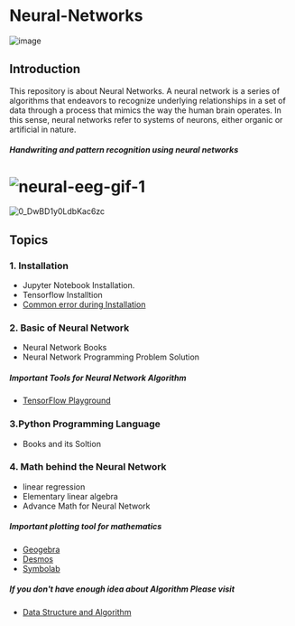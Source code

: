 # Neural-Networks
![image](https://user-images.githubusercontent.com/59665707/125411323-a1669980-e3df-11eb-8cae-95a9debcd77f.png)




## Introduction

This repository is about Neural Networks. A neural network is a series of algorithms that endeavors to recognize underlying relationships in a set of data through a process that mimics the way the human brain operates. In this sense, neural networks refer to systems of neurons, either organic or artificial in nature.
##### Handwriting and pattern recognition using neural networks
# ![neural-eeg-gif-1](https://user-images.githubusercontent.com/59665707/125409056-58ade100-e3dd-11eb-8e9a-919f9f7554db.gif)
![0_DwBD1y0LdbKac6zc](https://user-images.githubusercontent.com/59665707/125409591-da057380-e3dd-11eb-90d8-2e0ab5412b46.gif)

## Topics
### 1. Installation
+ Jupyter Notebook Installation.
+ Tensorflow Installtion
+ [Common error during Installation ](https://github.com/imostafizur/Neural-Networks/tree/master/Common%20Error)

### 2. Basic of Neural Network
+ Neural Network Books
+ Neural Network Programming Problem Solution
##### Important Tools for Neural Network Algorithm

+ [TensorFlow Playground](https://playground.tensorflow.org/#activation=tanh&batchSize=10&dataset=circle&regDataset=reg-plane&learningRate=0.03&regularizationRate=0&noise=0&networkShape=4,2&seed=0.53454&showTestData=false&discretize=false&percTrainData=50&x=true&y=true&xTimesY=false&xSquared=false&ySquared=false&cosX=false&sinX=false&cosY=false&sinY=false&collectStats=false&problem=classification&initZero=false&hideText=false)

### 3.Python Programming Language
+  Books and its Soltion

### 4. Math behind the Neural Network
+ linear regression
+ Elementary linear algebra
+ Advance Math for Neural Network
##### Important plotting tool for mathematics
+ [Geogebra](https://www.geogebra.org/?lang=en)
+ [Desmos](https://www.desmos.com/)
+ [Symbolab](https://www.symbolab.com/)

##### If you don't have enough idea about Algorithm Please visit 
+ [Data Structure and Algorithm](https://github.com/imostafizur/CSE225-Data-Structure-and-Algorithm.git)






